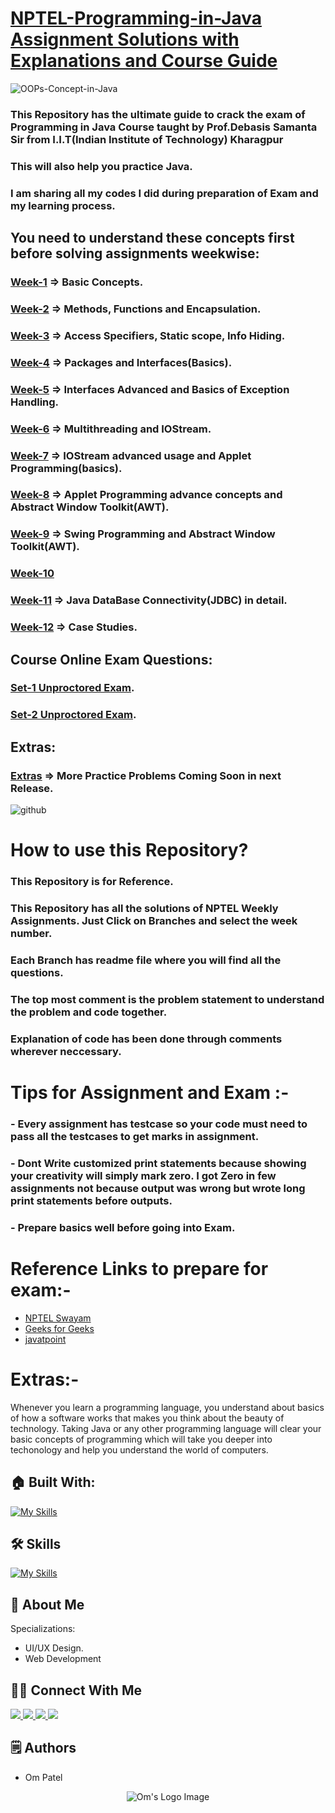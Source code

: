 # [NPTEL-Programming-in-Java Assignment Solutions with Explanations and Course Guide](https://github.com/omunite215/NPTEL-Programming-in-Java-Ultimate-Guide)

![OOPs-Concept-in-Java](https://github.com/omunite215/NPTEL-Programming-in-Java-Ultimate-Guide/assets/78680563/ad175f87-c0b9-402e-88c8-5e91c5dbcdff)


### This Repository has the ultimate guide to crack the exam of Programming in Java Course taught by Prof.Debasis Samanta Sir from I.I.T(Indian Institute of Technology) Kharagpur
### This will also help you practice Java.
### I am sharing all my codes I did during preparation of Exam and my learning process.



## You need to understand these concepts first before solving assignments weekwise:
### [Week-1](https://github.com/omunite215/NPTEL-Programming-in-Java-Ultimate-Guide/tree/WEEK-1) => Basic Concepts.
### [Week-2](https://github.com/omunite215/NPTEL-Programming-in-Java-Ultimate-Guide/tree/WEEK-2) => Methods, Functions and Encapsulation.
### [Week-3](https://github.com/omunite215/NPTEL-Programming-in-Java-Ultimate-Guide/tree/WEEK-3) => Access Specifiers, Static scope, Info Hiding.
### [Week-4](https://github.com/omunite215/NPTEL-Programming-in-Java-Ultimate-Guide/tree/WEEK-4) => Packages and Interfaces(Basics).
### [Week-5](https://github.com/omunite215/NPTEL-Programming-in-Java-Ultimate-Guide/tree/WEEK-5) => Interfaces Advanced and Basics of Exception Handling.
### [Week-6](https://github.com/omunite215/NPTEL-Programming-in-Java-Ultimate-Guide/tree/WEEK-6) => Multithreading and IOStream.
### [Week-7](https://github.com/omunite215/NPTEL-Programming-in-Java-Ultimate-Guide/tree/WEEK-7) => IOStream advanced usage and Applet Programming(basics).
### [Week-8](https://github.com/omunite215/NPTEL-Programming-in-Java-Ultimate-Guide/tree/WEEK-8) => Applet Programming advance concepts and Abstract Window Toolkit(AWT).
### [Week-9](https://github.com/omunite215/NPTEL-Programming-in-Java-Ultimate-Guide/tree/WEEK-9) => Swing Programming and Abstract Window Toolkit(AWT).
### [Week-10](https://github.com/omunite215/NPTEL-Programming-in-Java-Ultimate-Guide/tree/WEEK-10)
### [Week-11](https://github.com/omunite215/NPTEL-Programming-in-Java-Ultimate-Guide/tree/WEEK-11) => Java DataBase Connectivity(JDBC) in detail.
### [Week-12](https://github.com/omunite215/NPTEL-Programming-in-Java-Ultimate-Guide/tree/WEEK-12) => Case Studies.

## Course Online Exam Questions:
### [Set-1 Unproctored Exam](https://github.com/omunite215/NPTEL-Programming-in-Java-Ultimate-Guide/tree/SET-1_Unproctored_Exam).
### [Set-2 Unproctored Exam](https://github.com/omunite215/NPTEL-Programming-in-Java-Ultimate-Guide/tree/SET-2_Unproctored_Exam).

## Extras:
### [Extras](https://github.com/omunite215/NPTEL-Programming-in-Java-Ultimate-Guide/tree/Extras) => More Practice Problems Coming Soon in next Release.
![github](https://github.com/omunite215/NPTEL-Programming-in-Java-Ultimate-Guide/assets/78680563/f958981c-cb4a-4bcf-98e4-9ffb2c61b2bd)

# How to use this Repository?
### This Repository is for Reference.
### This Repository has all the solutions of NPTEL Weekly Assignments. Just Click on Branches and select the week number.
### Each Branch has readme file where you will find all the questions.
### The top most comment is the problem statement to understand the problem and code together.
### Explanation of code has been done through comments wherever neccessary.

# Tips for Assignment and Exam :-
### - Every assignment has testcase so your code must need to pass all the testcases to get marks in assignment.
### - Dont Write customized print statements because showing your creativity will simply mark zero. I got Zero in few assignments not because output was wrong but wrote long print statements before outputs.
### - Prepare basics well before going into Exam.

# Reference Links to prepare for exam:-
- [NPTEL Swayam](https://onlinecourses.nptel.ac.in/noc22_cs47/course)
- [Geeks for Geeks](https://www.geeksforgeeks.org/)
- [javatpoint](https://www.javatpoint.com/java-tutorial)

# Extras:-
Whenever you learn a programming language, you understand about basics of how a software works that makes you think about the beauty of technology. Taking Java or any other programming language will clear your basic concepts of programming which will take you deeper into techonology and help you understand the world of computers. 

## 🏠 Built With:

[![My Skills](https://skillicons.dev/icons?i=vscode,git,github)](https://skillicons.dev)

## 🛠 Skills

[![My Skills](https://skillicons.dev/icons?i=java,git,github)](https://skillicons.dev)

## 🚀 About Me
Specializations:
- UI/UX Design.
- Web Development

## 🙋‍♂️ Connect With Me

<p align="left">
  <a href="https://skillicons.dev">
    <a href="https://github.com/omunite215">
      <img src="https://skillicons.dev/icons?i=github" />
    </a>
  </a>
   <a href="https://skillicons.dev">
    <a href="https://www.linkedin.com/in/om-patel-401068143/">
      <img src="https://skillicons.dev/icons?i=linkedin" />
    </a>
  </a>
  <a href="https://skillicons.dev">
    <a href="https://www.instagram.com/_21omp/">
      <img src="https://skillicons.dev/icons?i=instagram" />
    </a>
  </a>
   <a href="https://skillicons.dev">
    <a href="https://portfoliobyom.netlify.app/">
      <img src="https://skillicons.dev/icons?i=devto" />
    </a>
  </a>
</p>

## 🗒️ Authors
- Om Patel

<p align="center">
  <img src="https://github.com/omunite215/NPTEL-Programming-in-Java-Ultimate-Guide/assets/78680563/76f00912-3d82-4ead-bc8f-cfd11e15ed19" alt="Om's Logo Image"/>
</p>
